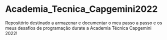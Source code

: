 # Academia_Tecnica_Capgemini2022
Repositório destinado a armazenar e documentar o meu passo a passo e os meus desafios de programação durate a Academia Técnica Capgemini 2022!
